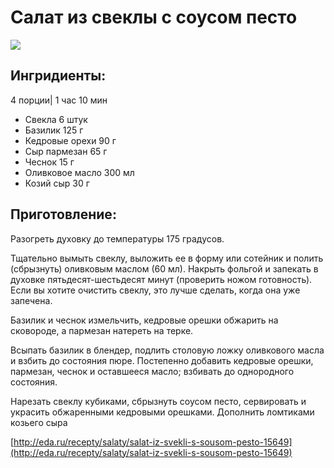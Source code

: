 # Салат из свеклы с соусом песто

![](https://s-media-cache-ak0.pinimg.com/564x/49/e5/9b/49e59b1467ad2b7ded6cc5433974b2e5.jpg)

## Ингридиенты:

4 порции\| 1 час 10 мин

* Свекла    6 штук
* Базилик    125 г
* Кедровые орехи    90 г
* Сыр пармезан    65 г
* Чеснок    15 г
* Оливковое масло    300 мл
* Козий сыр    30 г

## Приготовление:

Разогреть духовку до температуры 175 градусов.

Тщательно вымыть свеклу, выложить ее в форму или сотейник и полить \(сбрызнуть\) оливковым маслом \(60 мл\). Накрыть фольгой и запекать в духовке пятьдесят-шестьдесят минут \(проверить ножом готовность\). Если вы хотите очистить свеклу, это лучше сделать, когда она уже запечена.

Базилик и чеснок измельчить, кедровые орешки обжарить на сковороде, а пармезан натереть на терке.

Всыпать базилик в блендер, подлить столовую ложку оливкового масла и взбить до состояния пюре. Постепенно добавить кедровые орешки, пармезан, чеснок и оставшееся масло; взбивать до однородного состояния.

Нарезать свеклу кубиками, сбрызнуть соусом песто, сервировать и украсить обжаренными кедровыми орешками. Дополнить ломтиками козьего сыра

[http://eda.ru/recepty/salaty/salat-iz-svekli-s-sousom-pesto-15649](http://eda.ru/recepty/salaty/salat-iz-svekli-s-sousom-pesto-15649)

